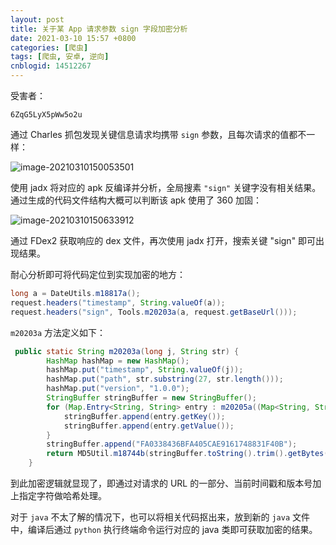 ```yaml
---
layout: post
title: 关于某 App 请求参数 sign 字段加密分析
date: 2021-03-10 15:57 +0800
categories: [爬虫]
tags: [爬虫, 安卓, 逆向]
cnblogid: 14512267
---
```

受害者：

```
6ZqG5LyX5pWw5o2u
```

通过 Charles 抓包发现关键信息请求均携带 `sign` 参数，且每次请求的值都不一样：

![image-20210310150053501](https://raw.githubusercontent.com/kingron117/pics/master/for/misc/image-20210310150053501.png)

使用 jadx 将对应的 apk 反编译并分析，全局搜素 `"sign"` 关键字没有相关结果。通过生成的代码文件结构大概可以判断该 apk 使用了 360 加固：

![image-20210310150633912](https://raw.githubusercontent.com/kingron117/pics/master/for/misc/image-20210310150633912.png)

通过 FDex2 获取响应的 dex 文件，再次使用 jadx 打开，搜索关键 "sign" 即可出现结果。

耐心分析即可将代码定位到实现加密的地方：

```java
long a = DateUtils.m18817a();
request.headers("timestamp", String.valueOf(a));
request.headers("sign", Tools.m20203a(a, request.getBaseUrl()));
```

`m20203a` 方法定义如下：

```java
 public static String m20203a(long j, String str) {
        HashMap hashMap = new HashMap();
        hashMap.put("timestamp", String.valueOf(j));  
        hashMap.put("path", str.substring(27, str.length()));  
        hashMap.put("version", "1.0.0");
        StringBuffer stringBuffer = new StringBuffer();  
        for (Map.Entry<String, String> entry : m20205a((Map<String, String>) hashMap).entrySet()) {
            stringBuffer.append(entry.getKey());
            stringBuffer.append(entry.getValue());
        }
        stringBuffer.append("FA0338436BFA405CAE9161748831F40B");
        return MD5Util.m18744b(stringBuffer.toString().trim().getBytes()).toUpperCase(Locale.CHINA);
    }
```

到此加密逻辑就显现了，即通过对请求的 URL 的一部分、当前时间戳和版本号加上指定字符做哈希处理。

对于 `java` 不太了解的情况下，也可以将相关代码抠出来，放到新的 `java` 文件中，编译后通过 `python` 执行终端命令运行对应的 java 类即可获取加密的结果。

